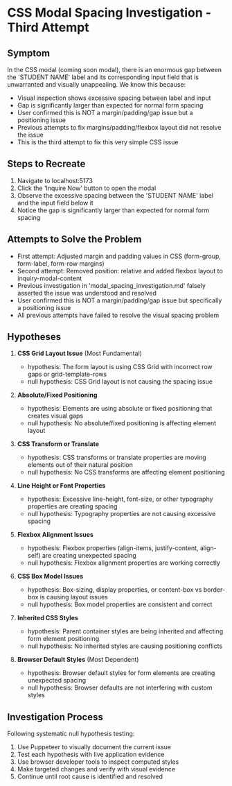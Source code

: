# CSS Modal Spacing Investigation - Third Attempt

## Symptom
In the CSS modal (coming soon modal), there is an enormous gap between the 'STUDENT NAME' label and its corresponding input field that is unwarranted and visually unappealing. We know this because:
- Visual inspection shows excessive spacing between label and input
- Gap is significantly larger than expected for normal form spacing
- User confirmed this is NOT a margin/padding/gap issue but a positioning issue
- Previous attempts to fix margins/padding/flexbox layout did not resolve the issue
- This is the third attempt to fix this very simple CSS issue

## Steps to Recreate
1. Navigate to localhost:5173
2. Click the 'Inquire Now' button to open the modal
3. Observe the excessive spacing between the 'STUDENT NAME' label and the input field below it
4. Notice the gap is significantly larger than expected for normal form spacing

## Attempts to Solve the Problem
- First attempt: Adjusted margin and padding values in CSS (form-group, form-label, form-row margins)
- Second attempt: Removed position: relative and added flexbox layout to inquiry-modal-content
- Previous investigation in 'modal_spacing_investigation.md' falsely asserted the issue was understood and resolved
- User confirmed this is NOT a margin/padding/gap issue but specifically a positioning issue
- All previous attempts have failed to resolve the visual spacing problem

## Hypotheses

1. **CSS Grid Layout Issue** (Most Fundamental)
   - hypothesis: The form layout is using CSS Grid with incorrect row gaps or grid-template-rows
   - null hypothesis: CSS Grid layout is not causing the spacing issue

2. **Absolute/Fixed Positioning**
   - hypothesis: Elements are using absolute or fixed positioning that creates visual gaps
   - null hypothesis: No absolute/fixed positioning is affecting element layout

3. **CSS Transform or Translate**
   - hypothesis: CSS transforms or translate properties are moving elements out of their natural position
   - null hypothesis: No CSS transforms are affecting element positioning

4. **Line Height or Font Properties**
   - hypothesis: Excessive line-height, font-size, or other typography properties are creating spacing
   - null hypothesis: Typography properties are not causing excessive spacing

5. **Flexbox Alignment Issues**
   - hypothesis: Flexbox properties (align-items, justify-content, align-self) are creating unexpected spacing
   - null hypothesis: Flexbox alignment properties are working correctly

6. **CSS Box Model Issues**
   - hypothesis: Box-sizing, display properties, or content-box vs border-box is causing layout issues
   - null hypothesis: Box model properties are consistent and correct

7. **Inherited CSS Styles**
   - hypothesis: Parent container styles are being inherited and affecting form element positioning
   - null hypothesis: No inherited styles are causing positioning conflicts

8. **Browser Default Styles** (Most Dependent)
   - hypothesis: Browser default styles for form elements are creating unexpected spacing
   - null hypothesis: Browser defaults are not interfering with custom styles

## Investigation Process
Following systematic null hypothesis testing:
1. Use Puppeteer to visually document the current issue
2. Test each hypothesis with live application evidence
3. Use browser developer tools to inspect computed styles
4. Make targeted changes and verify with visual evidence
5. Continue until root cause is identified and resolved